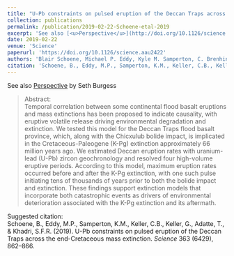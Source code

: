 ```yaml
---
title: "U-Pb constraints on pulsed eruption of the Deccan Traps across the end-Cretaceous mass extinction"
collection: publications
permalink: /publication/2019-02-22-Schoene-etal-2019
excerpt: 'See also [<u>Perspective</u>](http://doi.org/10.1126/science.aaw0473) by Seth Burgess'
date: 2019-02-22
venue: 'Science'
paperurl: 'https://doi.org/10.1126/science.aau2422'
authors: 'Blair Schoene, Michael P. Eddy, Kyle M. Samperton, C. Brenhin Keller, Gerta Keller, Thierry Adatte, and Syed F. R. Khadri'
citation: 'Schoene, B., Eddy, M.P., Samperton, K.M., Keller, C.B., Keller, G., Adatte, T., &amp; Khadri, S.F.R. (2019). U-Pb constraints on pulsed eruption of the Deccan Traps across the end-Cretaceous mass extinction. <i>Science</i> 363 (6429), 862–866.'
---
```


See also [<u>Perspective</u>](http://doi.org/10.1126/science.aaw0473) by Seth Burgess

>Abstract: <br/>Temporal correlation between some continental flood basalt eruptions and mass extinctions has been proposed to indicate causality, with eruptive volatile release driving environmental degradation and extinction. We tested this model for the Deccan Traps flood basalt province, which, along with the Chicxulub bolide impact, is implicated in the Cretaceous-Paleogene (K-Pg) extinction approximately 66 million years ago. We estimated Deccan eruption rates with uranium-lead (U-Pb) zircon geochronology and resolved four high-volume eruptive periods. According to this model, maximum eruption rates occurred before and after the K-Pg extinction, with one such pulse initiating tens of thousands of years prior to both the bolide impact and extinction. These findings support extinction models that incorporate both catastrophic events as drivers of environmental deterioration associated with the K-Pg extinction and its aftermath.

Suggested citation: <br/>Schoene, B., Eddy, M.P., Samperton, K.M., Keller, C.B., Keller, G., Adatte, T., & Khadri, S.F.R. (2019). U-Pb constraints on pulsed eruption of the Deccan Traps across the end-Cretaceous mass extinction. <i>Science</i> 363 (6429), 862–866.